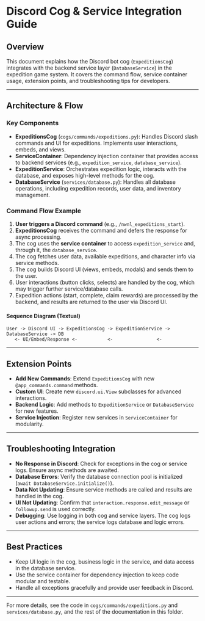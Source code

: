 # Discord Cog & Service Integration Guide


## Overview

This document explains how the Discord bot cog (`ExpeditionsCog`) integrates with the backend service layer (`DatabaseService`) in the expedition game system. It covers the command flow, service container usage, extension points, and troubleshooting tips for developers.

---

## Architecture & Flow

### Key Components

- **ExpeditionsCog** (`cogs/commands/expeditions.py`): Handles Discord slash commands and UI for expeditions. Implements user interactions, embeds, and views.
- **ServiceContainer**: Dependency injection container that provides access to backend services (e.g., `expedition_service`, `database_service`).
- **ExpeditionService**: Orchestrates expedition logic, interacts with the database, and exposes high-level methods for the cog.
- **DatabaseService** (`services/database.py`): Handles all database operations, including expedition records, user data, and inventory management.

### Command Flow Example

1. **User triggers a Discord command** (e.g., `/nwnl_expeditions_start`).
2. **ExpeditionsCog** receives the command and defers the response for async processing.
3. The cog uses the **service container** to access `expedition_service` and, through it, the `database_service`.
4. The cog fetches user data, available expeditions, and character info via service methods.
5. The cog builds Discord UI (views, embeds, modals) and sends them to the user.
6. User interactions (button clicks, selects) are handled by the cog, which may trigger further service/database calls.
7. Expedition actions (start, complete, claim rewards) are processed by the backend, and results are returned to the user via Discord UI.

#### Sequence Diagram (Textual)

```text
User -> Discord UI -> ExpeditionsCog -> ExpeditionService -> DatabaseService -> DB
   <- UI/Embed/Response <-           <-                <-
```

---

## Extension Points

- **Add New Commands**: Extend `ExpeditionsCog` with new `@app_commands.command` methods.
- **Custom UI**: Create new `discord.ui.View` subclasses for advanced interactions.
- **Backend Logic**: Add methods to `ExpeditionService` or `DatabaseService` for new features.
- **Service Injection**: Register new services in `ServiceContainer` for modularity.

---

## Troubleshooting Integration

- **No Response in Discord**: Check for exceptions in the cog or service logs. Ensure async methods are awaited.
- **Database Errors**: Verify the database connection pool is initialized (`await DatabaseService.initialize()`).
- **Data Not Updating**: Ensure service methods are called and results are handled in the cog.
- **UI Not Updating**: Confirm that `interaction.response.edit_message` or `followup.send` is used correctly.
- **Debugging**: Use logging in both cog and service layers. The cog logs user actions and errors; the service logs database and logic errors.

---

## Best Practices

- Keep UI logic in the cog, business logic in the service, and data access in the database service.
- Use the service container for dependency injection to keep code modular and testable.
- Handle all exceptions gracefully and provide user feedback in Discord.

---

For more details, see the code in `cogs/commands/expeditions.py` and `services/database.py`, and the rest of the documentation in this folder.
